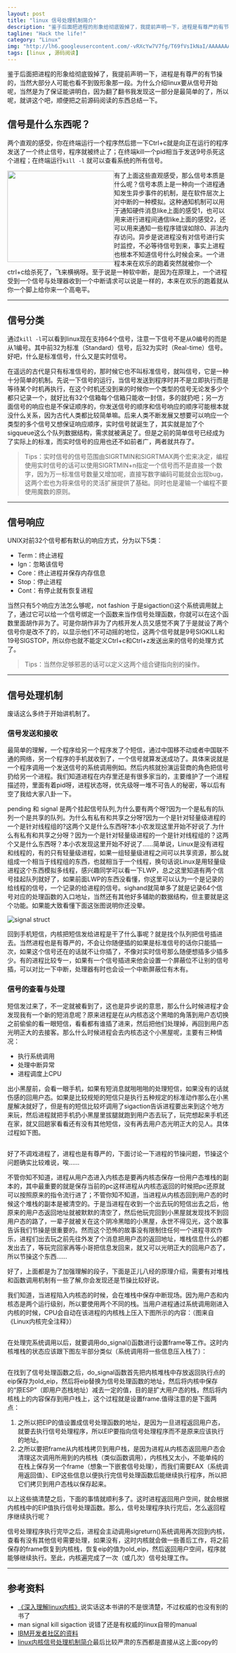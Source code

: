 ```yaml
---
layout: post
title: "linux 信号处理机制简介"
description: "鉴于后面把进程的形象给彻底毁掉了，我提前声明一下，进程是有尊严的有节操的，当然大部分人可能也看不到毁形象那一段了。"
tagline: "Hack the life!"
category: "Linux" 
img: "http://lh6.googleusercontent.com/-vRXcYw7V7fg/T69fVsIkNaI/AAAAAAAAAIw/Y3KgmC33VbI/s512/linux.jpg"
tags: [linux , 源码阅读]
---
```

<div>
<p>
    鉴于后面把进程的形象给彻底毁掉了，我提前声明一下，进程是有尊严的有节操的，当然大部分人可能也看不到毁形象那一段。为什么介绍linux要从信号开始呢，当然是为了保证能讲明白，因为翻了翻书我发现这一部分是最简单的了，所以呢，就讲这个吧，顺便把之前源码阅读的东西总结一下。
</p>
<h2>信号是什么东西呢？</h2>
<p>两个直观的感受，你在终端运行一个程序然后摁一下Ctrl+c就是向正在运行的程序发送了一个终止信号，程序就被终止了；在终端kill一个pid相当于发送9号杀死这个进程；在终端运行<code>kill -l</code>
就可以查看系统的所有信号。   </p> 
<img src="http://lh6.googleusercontent.com/-vRXcYw7V7fg/T69fVsIkNaI/AAAAAAAAAIw/Y3KgmC33VbI/s512/linux.jpg" style="float:left;width:243px;height:208px">	
<p>有了上面这些直观感受，那么信号本质是什么呢？信号本质上是一种向一个进程通知发生异步事件的机制，是在软件层次上对中断的一种模拟。这种通知机制可以用于通知硬件消息like上面的感受1，也可以用来进行进程间通信like上面的感受2，还可以用来通知一些程序错误如除0、非法内存访问。异步是说进程没有对信号进行实时监控，不必等待信号到来，事实上进程也根本不知道信号什么时候会来。一个进程本来在欢乐的跑着突然就被你一个ctrl+c给杀死了，飞来横祸呀。至于说是一种软中断，是因为在原理上，一个进程受到一个信号与处理器收到一个中断请求可以说是一样的，本来在欢乐的跑着就从你一个脚上给你来一个高电平。</p>
<hr>
<h2>信号分类</h2>
<p>通过<code>kill -l</code>可以看到linux现在支持64个信号，注意一下信号不是从0编号的而是从1编号。其中前32为标准（Standard）信号，后32为实时（Real-time）信号。好吧，什么是标准信号，什么又是实时信号。</p>
<p>在遥远的古代是只有标准信号的，那时候它也不叫标准信号，就叫信号，它是一种十分简单的机制。先说一下信号的运行，当信号发送到程序时并不是立即执行而是等待某个时机再执行，在这个时机还没到来的时候你一个类型的信号无论发多少个都只记录一个，就好比有32个信箱每个信箱只能收一封信，多的就扔吧；另一方面信号的响应也是不保证顺序的，你发送信号的顺序和信号响应的顺序可能根本就没什么关系，因为古代人类都比较简单嘛。后来人类不断发展又想要可以响应一个类型的多个信号又想保证响应顺序，实时信号就诞生了，其实就是加了个sigqueue这么个队列数据结构，需求就被满足了。但是之前的简单信号已经成为了实际上的标准，而实时信号的应用也还不如前者广，两者就共存了。</p>
<blockquote>Tips：实时信号的信号范围由SIGRTMIN和SIGRTMAX两个宏来决定，编程使用实时信号的话可以使用SIGRTMIN+n指定一个信号而不是直接一个数字，因为万一标准信号数量又增加呢，直接写数字编码可能就会出现bug，这两个宏也为将来信号的灵活扩展提供了基础。同时也是灌输一个编程不要使用魔数的原则。</blockquote>
<hr>
<h2>信号响应</h2>
UNIX对前32个信号都有默认的响应方式，分为以下5类：
<ul>
<li>Term：终止进程</li>
<li>Ign：忽略该信号</li>
<li>Core：终止进程并保存内存信息</li>
<li>Stop：停止进程</li>
<li>Cont：有停止就有恢复进程</li>
</ul>
<p>当然只有5个响应方法怎么够呢，not fashion 于是sigaction()这个系统调用就上了，通过它可以给一个信号绑定一个函数来当作信号处理函数，你就可以在这个函数里面胡作非为了。可是你胡作非为了内核开发人员又感觉不爽了于是就设了两个信号你是改不了的，以显示他们不可动摇的地位，这两个信号就是9号SIGKILL和19号SIGSTOP，所以你也就不能定义Ctrl+c和Ctrl+z发送出来的信号的处理方式了。</p>
<blockquote>Tips：当然你足够邪恶的话可以定义这两个组合键指向别的操作。</blockquote>
<hr>
<h2>信号处理机制</h2>
<p>废话这么多终于开始讲机制了。</p>
<h3>信号发送和接收</h3>
<p>最简单的理解，一个程序给另一个程序发了个短信，通过中国移不动或者中国联不通的网络，另一个程序的手机就收到了，一个信号就算发送成功了。具体来说就是一个程序调用一个发送信号的系统调用例如。然后内核就扮演运营商的角色把信号扔给另一个进程。我们知道进程在内存里还是有很多家当的，主要维护了一个进程描述符，里面有着pid呀，进程状态呀，优先级呀一堆不可告人的秘密，等以后有空了我给大家八卦一下。</p>
<p> pending 和 signal 是两个挂起信号队列,为什么要有两个呀?因为一个是私有的队列一个是共享的队列。为什么有私有和共享之分呀?因为一个是针对轻量级进程的一个是针对线程组的?这两个又是什么东西呀?本小农发现这里开始不好说了.为什么有私有和共享之分呀？因为一个是针对轻量级进程的一个是针对线程组的？这两个又是什么东西呀？本小农发现这里开始不好说了……简单说，Linux是没有进程和线程的，有的只有轻量级进程，如果一组轻量级进程之间可以共享资源，那么就组成一个相当于线程组的东西，也就相当于一个线程，换句话说Linux是用轻量级进程这个东西模拟多线程，感兴趣同学可以看一下LWP，总之这里知道有两个信号挂起队列就好了，如果前面LWP的东西没看懂，你这里可以认为一个是记录的给线程的信号，一个记录的给进程的信号。sighand就简单多了就是记录64个信号对应的处理函数的入口地址，当然还有其他好多辅助的数据结构，但主要就是这个功能。如果能大致看懂下面这张图说明你还没晕。</p>
<img src="http://lh5.googleusercontent.com/-nKNOz8JsqSI/T69fWX0E6WI/AAAAAAAAAIw/Nh-2zidTbGo/s640/signal_struct.jpg" alt="signal struct">
<p>回到手机短信，内核把短信发给进程是干了什么事呢？就是找个队列把信号插进去。当然进程也是有尊严的，不会让你随便插的如果是标准信号的话你只能插一次，如果这个信号还在的话就不让你插了，不像对实时信号那么随便想插多少插多少。有的进程比较专一，如果有一个信号插进来他会设置一个屏蔽位不让别的信号插，可以对比一下中断，处理器有时也会设一个中断屏蔽位有木有。</p>
<h3>信号的查看与处理</h3>
<p>短信发过来了，不一定就被看到了，这也是异步说的意思，那么什么时候进程才会发现我有一个新的短消息呢？原来进程是在从内核态这个黑暗的角落到用户态切换之前偷偷的看一眼短信，看看都有谁插了进来，然后把他们处理掉，再回到用户态光明正大的去接客。那么什么时候进程会去内核态这个小黑屋呢，主要有三种情况：</p>
<ul>
<li>执行系统调用</li>
<li>处理中断异常</li>
<li>进程调度上CPU</li>
</ul>
<p>出小黑屋前，会看一眼手机，如果有短消息就啪啪啪的处理短信，如果没有的话就伤感的回用户态。如果是比较规矩的短信只是执行五种规定的标准动作那么在小黑屋解决就好了，但是有的短信比较坏调用了sigaction告诉进程要出来到这个地方来玩，然后进程就把手机扔小黑屋里拔腿就跑到用户态去玩了，玩完想起来手机还在家，就又回趟家看看还有没有其他短信，没有再去用户态光明正大的见人。具体过程如下图。</p>
<img src="http://lh6.googleusercontent.com/-_HeCa43rU8o/T69fVlh4E2I/AAAAAAAAAIw/EGiHTpWzNQE/s755/signal_handle.png" alt="">
<p>好了不调戏进程了，进程也是有尊严的，下面讨论一下进程的节操问题，节操这个问题确实比较难说，唉……</p>
<p>不管你知不知道，进程从用户态进入内核态是要再内核态保存一份用户态堆栈的副本的，其中最重要的就是保存当前的pc这样进程从内核态返回的时候把pc还原就可以按照原来的指令流行进了；不管你知不知道，当进程从内核态回到用户态的时候这个堆栈的副本是被清空的。于是当进程在收到一个出去玩的短信出去之后，他原来的用户态返回地址就被默默的清空了，然后他玩完回到小黑屋就发现找不到回用户态的路了，一辈子就被关在这个阴冷黑暗的小黑屋，永世不得见光，这个故事告诉我们节操是很重要的。然而这个恐怖的故事没有限制住任何一个进程寻欢作乐，进程们出去玩之前先往外发了个消息把用户态的返回地址，堆栈信息什么的都发出去了，等玩完回家再等小哥把信息发回来，就又可以光明正大的回用户态了，所以节操这个东西……</p>
<p>好了，上面都是为了加强理解的段子，下面是正儿八经的原理介绍，需要有对堆栈和函数调用机制有一些了解,你会发现还是节操比较好说。</p>
<p>我们知道，当进程陷入内核态的时候，会在堆栈中保存中断现场。因为用户态和内核态是两个运行级别，所以要使用两个不同的栈。当用户进程通过系统调用刚进入内核的时候，CPU会自动在该进程的内核栈上压入下图所示的内容：（图来自《Linux内核完全注释》）</p>
<img src="http://lh6.googleusercontent.com/-P2nW44HYRag/T69fWhr0wLI/AAAAAAAAAIw/3DxPJAKvk6M/s912/stack1.png" alt="">
<p>在处理完系统调用以后，就要调用do_signal()函数进行设置frame等工作。这时内核堆栈的状态应该跟下图左半部分类似（系统调用将一些信息压入栈了）：</p>
<img src="http://lh4.googleusercontent.com/-L-eVMBLBvPE/T69fXFCUrFI/AAAAAAAAAIw/cOQUBTtSFB4/s800/stack2.png" alt="">
<p>在找到了信号处理函数之后，do_signal函数首先把内核堆栈中存放返回执行点的eip保存为old_eip，然后将eip替换为信号处理函数的地址，然后将内核中保存的“原ESP”（即用户态栈地址）减去一定的值，目的是扩大用户态的栈，然后将内核栈上的内容保存到用户栈上，这个过程就是设置frame.值得注意的是下面两点：</p>
<ol>
<li>之所以把EIP的值设置成信号处理函数的地址，是因为一旦进程返回用户态，就要去执行信号处理程序，所以EIP要指向信号处理程序而不是原来应该执行的地址。</li>
<li>之所以要把frame从内核栈拷贝到用户栈，是因为进程从内核态返回用户态会清理这次调用所用到的内核栈（类似函数调用），内核栈又太小，不能单纯的在栈上保存另一个frame（想象一下嵌套信号处理），而我们需要EAX（系统调用返回值）、EIP这些信息以便执行完信号处理函数后能继续执行程序，所以把它们拷贝到用户态栈以保存起来。</li>
</ol>
<p>以上这些搞清楚之后，下面的事情就顺利多了。这时进程返回用户空间，就会根据内核栈中的EIP值执行信号处理函数。那么，信号处理程序执行完后，怎么返回程序继续执行呢？</p>
<p>信号处理程序执行完毕之后，进程会主动调用sigreturn()系统调用再次回到内核，查看有没有其他信号需要处理，如果没有，这时内核就会做一些善后工作，将之前保存的frame恢复到内核栈，恢复eip的值为old_eip，然后返回用户空间，程序就能够继续执行。至此，内核遍完成了一次（或几次）信号处理工作。</p>
<hr>
<h2>参考资料</h2>
<ul>
	<li><a href="http://book.douban.com/subject/2287506/">《深入理解linux内核》</a>说实话这本书讲的不是很清楚，不过权威的也没有别的书了</li>
	<li>man signal kill sigaction  说错了还是有权威的linux自带的manual</li>
	<li><a href="http://www.ibm.com/developerworks/cn/linux/l-ipc/part2/index1.html">IBM开发者社区的资料</a></li>
	<li><a href="http://www.spongeliu.com/linux/linux%E5%86%85%E6%A0%B8%E4%BF%A1%E5%8F%B7%E5%A4%84%E7%90%86%E6%9C%BA%E5%88%B6%E4%BB%8B%E7%BB%8D/">linux内核信号处理机制简介</a>最后比较严肃的东西都是直接从这上面copy的</li>
	
</ul>
</div>

